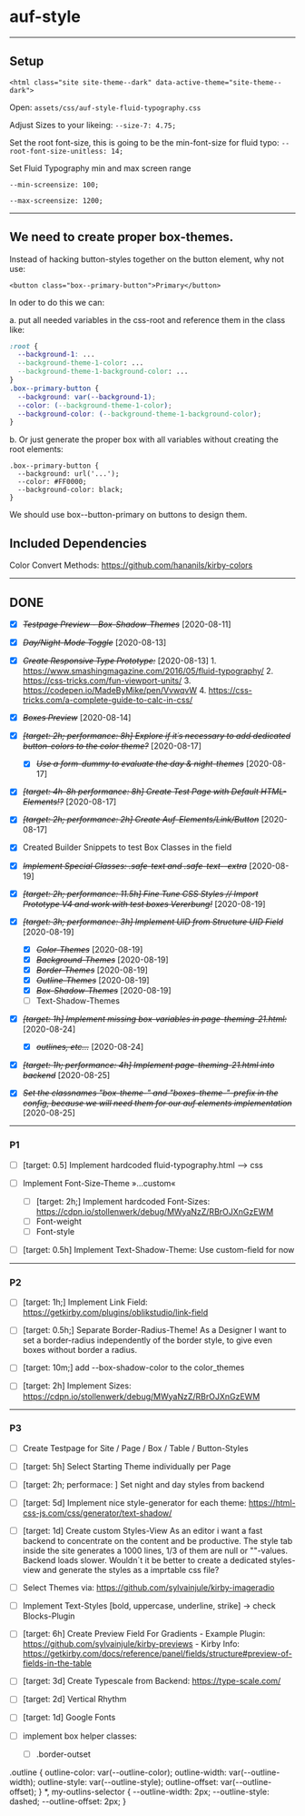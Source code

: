 # auf-style

- - - - - - - - - - - - - - - - - - - - - - - - - - - - - - - - - - - - -

## Setup

```<html class="site site-theme--dark" data-active-theme="site-theme--dark">```

Open:
``assets/css/auf-style-fluid-typography.css``

Adjust Sizes to your likeing:
```--size-7: 4.75;```

Set the root font-size, this is going to be the min-font-size for fluid typo:
```--root-font-size-unitless: 14;```

Set Fluid Typography min and max screen range

```--min-screensize: 100;```

```--max-screensize: 1200;```

- - - - - - - - - - - - - - - - - - - - - - - - - - - - - - - - - - - - -

## We need to create proper box-themes.

Instead of hacking button-styles together on the button element, why not use:

```<button class="box--primary-button">Primary</button>```

In oder to do this we can:

a. put all needed variables in the css-root and reference them in the class like:

```css
:root {
  --background-1: ...
  --background-theme-1-color: ...
  --background-theme-1-background-color: ...
}
.box--primary-button {
  --background: var(--background-1);
  --color: (--background-theme-1-color);
  --background-color: (--background-theme-1-background-color);
}
```

b. Or just generate the proper box with all variables without creating the root elements:

```
.box--primary-button {
  --background: url('...');
  --color: #FF0000;
  --background-color: black;
}
```

We should use box--button-primary on buttons to design them.

## Included Dependencies

Color Convert Methods:
<https://github.com/hananils/kirby-colors>

- - - - - - - - - - - - - - - - - - - - - - - - - - - - - - - - - - - - -

## DONE

* [X] ~~*Testpage Preview - Box-Shadow-Themes*~~ [2020-08-11]

* [X] ~~*Day/Night-Mode Toggle*~~ [2020-08-13]

* [X] ~~*Create Responsive Type Prototype:*~~ [2020-08-13] 
      1. <https://www.smashingmagazine.com/2016/05/fluid-typography/>
      2. <https://css-tricks.com/fun-viewport-units/>
      3. <https://codepen.io/MadeByMike/pen/VvwqvW>
      4. <https://css-tricks.com/a-complete-guide-to-calc-in-css/>

* [X] ~~*Boxes Preview*~~ [2020-08-14]

* [X] ~~*[target: 2h; performance: 8h] Explore if it´s necessary to add dedicated button-colors to the color theme?*~~ [2020-08-17]
  * [X] ~~*Use a form-dummy to evaluate the day & night-themes*~~ [2020-08-17]

* [X] ~~*[target: 4h-8h performance: 8h] Create Test Page with Default HTML-Elements!?*~~ [2020-08-17]

* [X] ~~*[target: 2h; performance: 2h] Create Auf-Elements/Link/Button*~~ [2020-08-17]

* [x] Created Builder Snippets to test Box Classes in the field

* [X] ~~*Implement Special Classes: .safe-text and .safe-text--extra*~~ [2020-08-19]

* [X] ~~*[target: 2h; performance: 11.5h] Fine Tune CSS Styles // Import Prototype V4 and work with test boxes Vererbung!*~~ [2020-08-19]

* [X] ~~*[target: 3h; performance: 3h] Implement UID from Structure UID Field*~~ [2020-08-19]
    * [X] ~~*Color-Themes*~~ [2020-08-19]
    * [X] ~~*Background-Themes*~~ [2020-08-19]
    * [X] ~~*Border-Themes*~~ [2020-08-19]
    * [X] ~~*Outline-Themes*~~ [2020-08-19]
    * [X] ~~*Box-Shadow-Themes*~~ [2020-08-19]
    * [ ] Text-Shadow-Themes

* [X] ~~*[target: 1h] Implement missing box-variables in page-theming-21.html:*~~ [2020-08-24] 
  * [X] ~~*outlines, etc...*~~ [2020-08-24]

* [X] ~~*[target: 1h; performance: 4h] Implement page-theming-21.html into backend*~~ [2020-08-25]

* [X] ~~*Set the classnames "box-theme-" and "boxes-theme-"-prefix in the config, because we will need them for our auf elements implementation*~~ [2020-08-25]

- - - - - - - - - - - - - - - - - - - - - - - - - - - - - - - - - - - - -

### P1

* [ ] [target: 0.5] Implement hardcoded fluid-typography.html --> css

* [ ] Implement Font-Size-Theme »...custom«
  
  * [ ] [target: 2h;] Implement hardcoded Font-Sizes: <https://cdpn.io/stollenwerk/debug/MWyaNzZ/RBrOJXnGzEWM>
  * [ ] Font-weight
  * [ ] Font-style

* [ ] [target: 0.5h] Implement Text-Shadow-Theme: Use custom-field for now

- - - - - - - - - - - - - - - - - - - - - - - - - - - - - - - - - - - - -

### P2

* [ ] [target: 1h;] Implement Link Field: https://getkirby.com/plugins/oblikstudio/link-field

* [ ] [target: 0.5h;] Separate Border-Radius-Theme! As a Designer I want to set a border-radius independently of the border style, to give even boxes without border a radius.

* [ ] [target: 10m;] add --box-shadow-color to the color_themes

* [ ] [target: 2h] Implement Sizes: <https://cdpn.io/stollenwerk/debug/MWyaNzZ/RBrOJXnGzEWM>

- - - - - - - - - - - - - - - - - - - - - - - - - - - - - - - - - - - - -

### P3

* [ ] Create Testpage for Site / Page / Box / Table / Button-Styles

* [ ] [target: 5h] Select Starting Theme individually per Page

* [ ] [target: 2h; performace: ] Set night and day styles from backend

* [ ] [target: 5d] Implement nice style-generator for each theme: https://html-css-js.com/css/generator/text-shadow/

* [ ] [target: 1d] Create custom Styles-View
As an editor i want a fast backend to concentrate on the content and be productive. The style tab inside the site generates a 1000 lines, 1/3 of them are null or ""-values. Backend loads slower. Wouldn´t it be better to create a dedicated styles-view and generate the styles as a imprtable css file?

* [ ] Select Themes via: https://github.com/sylvainjule/kirby-imageradio

* [ ] Implement Text-Styles [bold, uppercase, underline, strike] -> check Blocks-Plugin

* [ ] [target: 6h] Create Preview Field For Gradients
      - Example Plugin: <https://github.com/sylvainjule/kirby-previews>
      - Kirby Info: <https://getkirby.com/docs/reference/panel/fields/structure#preview-of-fields-in-the-table>

* [ ] [target: 3d] Create Typescale from Backend: <https://type-scale.com/>

* [ ] [target: 2d] Vertical Rhythm

* [ ] [target: 1d] Google Fonts

* [ ] implement box helper classes:
  * [ ] .border-outset

.outline {
  outline-color: var(--outline-color);
  outline-width: var(--outline-width);
  outline-style: var(--outline-style);
  outline-offset: var(--outline-offset);
}
*, my-outlins-selector {
  --outline-width: 2px;
  --outline-style: dashed;
  --outline-offset: 2px;
}